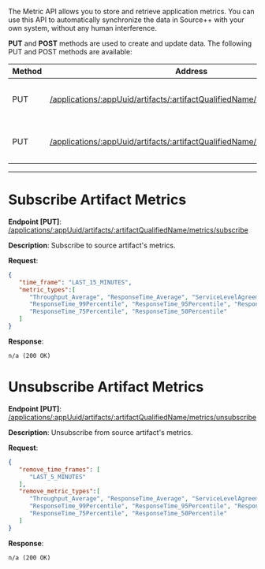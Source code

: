 The Metric API allows you to store and retrieve application metrics. You can use this API to automatically synchronize the data in Source++ with your own system, without any human interference.

**PUT** and **POST** methods are used to create and update data. The following PUT and POST methods are available:

| Method   | Address                                                                                                       | Description                                |
|----------|-------------------------------------------------------------------------------------------------------------- |--------------------------------------------|
| PUT      | [/applications/:appUuid/artifacts/:artifactQualifiedName/metrics/subscribe](#subscribe-artifact-metrics)     | Subscribe to source artifact's metrics     |
| PUT      | [/applications/:appUuid/artifacts/:artifactQualifiedName/metrics/unsubscribe](#unsubscribe-artifact-metrics) | Unsubscribe from source artifact's metrics |

---------------------------------------------------------------------------------------------------------------------------------


# Subscribe Artifact Metrics
**Endpoint [PUT]**: [/applications/:appUuid/artifacts/:artifactQualifiedName/metrics/subscribe](https://api.sourceplusplus.com/v1/applications/:appUuid/artifacts/:artifactQualifiedName/metrics/subscribe)

**Description**: Subscribe to source artifact's metrics.

**Request**:
```json
{
   "time_frame": "LAST_15_MINUTES",
   "metric_types":[
      "Throughput_Average", "ResponseTime_Average", "ServiceLevelAgreement_Average",
      "ResponseTime_99Percentile", "ResponseTime_95Percentile", "ResponseTime_90Percentile",
      "ResponseTime_75Percentile", "ResponseTime_50Percentile"
   ]
}
```

**Response**:
```
n/a (200 OK)
```

# Unsubscribe Artifact Metrics
**Endpoint [PUT]**: [/applications/:appUuid/artifacts/:artifactQualifiedName/metrics/unsubscribe](https://api.sourceplusplus.com/v1/applications/:appUuid/artifacts/:artifactQualifiedName/metrics/unsubscribe)

**Description**: Unsubscribe from source artifact's metrics.

**Request**:

```json
{
   "remove_time_frames": [
      "LAST_5_MINUTES"
   ],
   "remove_metric_types":[
      "Throughput_Average", "ResponseTime_Average", "ServiceLevelAgreement_Average",
      "ResponseTime_99Percentile", "ResponseTime_95Percentile", "ResponseTime_90Percentile",
      "ResponseTime_75Percentile", "ResponseTime_50Percentile"
   ]
}
```

**Response**:
```
n/a (200 OK)
```
